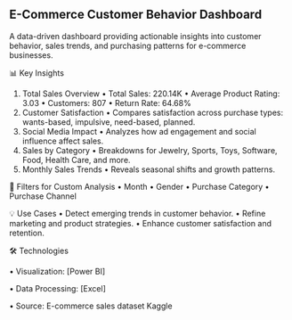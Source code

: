 ## E-Commerce Customer Behavior Dashboard

A data-driven dashboard providing actionable insights into customer behavior, sales trends, and purchasing patterns for e-commerce businesses.

📊 Key Insights
 1. Total Sales Overview
 • Total Sales: 220.14K
 • Average Product Rating: 3.03
 • Customers: 807
 • Return Rate: 64.68%
 2. Customer Satisfaction
 • Compares satisfaction across purchase types: wants-based, impulsive, need-based, planned.
 3. Social Media Impact
 • Analyzes how ad engagement and social influence affect sales.
 4. Sales by Category
 • Breakdowns for Jewelry, Sports, Toys, Software, Food, Health Care, and more.
 5. Monthly Sales Trends
 • Reveals seasonal shifts and growth patterns.

🎯 Filters for Custom Analysis
 • Month
 • Gender
 • Purchase Category
 • Purchase Channel

💡 Use Cases
 • Detect emerging trends in customer behavior.
 • Refine marketing and product strategies.
 • Enhance customer satisfaction and retention.

🛠 Technologies

 • Visualization: [Power BI]
 
 • Data Processing: [Excel]
 
 • Source: E-commerce sales dataset Kaggle
